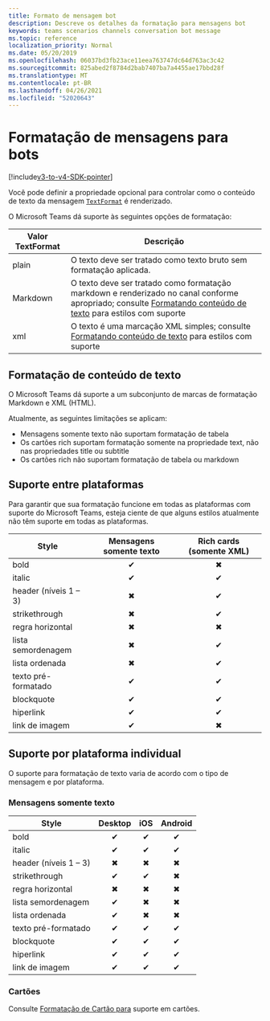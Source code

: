 ```yaml
---
title: Formato de mensagem bot
description: Descreve os detalhes da formatação para mensagens bot
keywords: teams scenarios channels conversation bot message
ms.topic: reference
localization_priority: Normal
ms.date: 05/20/2019
ms.openlocfilehash: 06037bd3fb23ace11eea763747dc64d763ac3c42
ms.sourcegitcommit: 825abed2f8784d2bab7407ba7a4455ae17bbd28f
ms.translationtype: MT
ms.contentlocale: pt-BR
ms.lasthandoff: 04/26/2021
ms.locfileid: "52020643"
---
```

# <a name="message-formatting-for-bots"></a>Formatação de mensagens para bots

[!include[v3-to-v4-SDK-pointer](~/includes/v3-to-v4-pointer-bots.md)]

Você pode definir a propriedade opcional para controlar como o conteúdo de texto da mensagem [`TextFormat`](/bot-framework/dotnet/bot-builder-dotnet-create-messages#customizing-a-message) é renderizado.

O Microsoft Teams dá suporte às seguintes opções de formatação:

| Valor TextFormat | Descrição |
| --- | --- |
| plain | O texto deve ser tratado como texto bruto sem formatação aplicada. |
| Markdown | O texto deve ser tratado como formatação markdown e renderizado no canal conforme apropriado; consulte [Formatando conteúdo de texto](#formatting-text-content) para estilos com suporte |
| xml | O texto é uma marcação XML simples; consulte [Formatando conteúdo de texto](#formatting-text-content) para estilos com suporte |

## <a name="formatting-text-content"></a>Formatação de conteúdo de texto

O Microsoft Teams dá suporte a um subconjunto de marcas de formatação Markdown e XML (HTML).

Atualmente, as seguintes limitações se aplicam:

* Mensagens somente texto não suportam formatação de tabela
* Os cartões rich suportam formatação somente na propriedade text, não nas propriedades title ou subtitle
* Os cartões rich não suportam formatação de tabela ou markdown

## <a name="cross-platform-support"></a>Suporte entre plataformas

Para garantir que sua formatação funcione em todas as plataformas com suporte do Microsoft Teams, esteja ciente de que alguns estilos atualmente não têm suporte em todas as plataformas.

| Style                     | Mensagens somente texto | Rich cards (somente XML) |
| ---                       | :---: | :---: |
| bold                      | ✔ | ✖ |
| italic                    | ✔ | ✔ |
| header (níveis 1 &ndash; 3) | ✖ | ✔ |
| strikethrough             | ✖ | ✔ |
| regra horizontal           | ✖ | ✖ |
| lista semordenagem            | ✖ | ✔ |
| lista ordenada              | ✖ | ✔ |
| texto pré-formatado         | ✔ | ✔ |
| blockquote                | ✔ | ✔ |
| hiperlink                 | ✔ | ✔ |
| link de imagem                | ✔ | ✖ |

## <a name="support-by-individual-platform"></a>Suporte por plataforma individual

O suporte para formatação de texto varia de acordo com o tipo de mensagem e por plataforma.

### <a name="text-only-messages"></a>Mensagens somente texto

| Style                     | Desktop | iOS | Android |
| ---                       | :---: | :---: | :---: |
| bold                      | ✔ | ✔ | ✔ |
| italic                    | ✔ | ✔ | ✔ |
| header (níveis 1 &ndash; 3) | ✖ | ✖ | ✖ |
| strikethrough             | ✔ | ✔ | ✖ |
| regra horizontal           | ✖ | ✖ | ✖ |
| lista semordenagem            | ✔ | ✖ | ✖ |
| lista ordenada              | ✔ | ✖ | ✖ |
| texto pré-formatado         | ✔ | ✔ | ✔ |
| blockquote                | ✔ | ✔ | ✔ |
| hiperlink                 | ✔ | ✔ | ✔ |
| link de imagem                | ✔ | ✔ | ✔ |

### <a name="cards"></a>Cartões

Consulte [Formatação de Cartão para](~/task-modules-and-cards/cards/cards-format.md) suporte em cartões.

